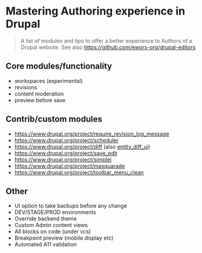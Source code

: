 # Mastering Authoring experience in Drupal

> A list of modules and tips to offer a better experience to Authors of a Drupal website.
> See also https://github.com/eworx-org/drupal-editors

## Core modules/functionality

- workspaces (experimental)
- revisions
- content moderation
- preview before save

## Contrib/custom modules

- <https://www.drupal.org/project/require_revision_log_message>
- <https://www.drupal.org/project/scheduler>
- <https://www.drupal.org/project/diff> (also [entity_diff_ui](https://www.drupal.org/project/entity_diff_ui))
- <https://www.drupal.org/project/save_edit>
- <https://www.drupal.org/project/simplei>
- <https://www.drupal.org/project/masquarade>
- <https://www.drupal.org/project/toolbar_menu_clean>

## Other

- UI option to take backups before any change
- DEV/STAGE/PROD environments
- Override backend theme
- Custom Admin content views
- All blocks on code (under vcs)
- Breakpoint preview (mobile display etc)
- Automated A11 validation
